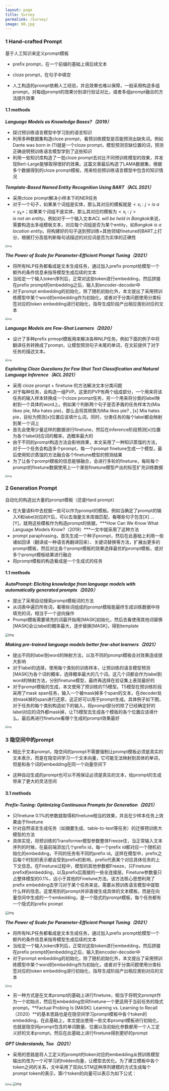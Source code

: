 ```yaml
---
layout: page
title: Survey
permalink: /Survey/
image: 08.jpg
---
```




### 1 Hand-crafted Prompt

基于人工知识来定义prompt模板

- prefix prompt，在一个前缀的基础上填后续文本

- cloze prompt，在句子中填空
- 人工构造的prompt依赖人工经验，并且效果也难以保障，一般采用构造多组prompt，对每组prompt的效果分别进行验证对比，或者多组prompt融合的方法提升效果

#### 1.1 methods

***Language Models as Knowledge Bases?（2019）***

- 探讨预训练语言模型中学习到的语言知识
- 利用多种数据集构造cloze prompt，看预训练模型是否能预测出缺失词。例如Dante was born in (?)就是一个cloze prompt，模型预测空缺位置的词，预测正确说明预训练语言模型学到了这些知识
- 利用一些知识库构造了一批cloze prompt去对比不同预训练模型的效果，并发现Bert-Large能够取得很好的效果。这篇文章最后构造了LAMA数据集，根据多个数据得到的cloze prompt模板，用来检验预训练语言模型中包含的知识情况

***Template-Based Named Entity Recognition Using BART（ACL 2021）***

- 采用cloze prompt解决小样本下的NER任务
- 对于一个句子，如果某个词组是实体，那么其对应的模板就是$<x_i:j> is\ a <y_k>$；如果某个词组不是实体，那么其对应的模板为$<x_i:j> is\ not\ an\ entity$。例如对于一个输入文本*ACL will be held in Bangkok*来说，需要构造出多组模板文本，对应每个词组是否为某个entity，如*Bangkok is a location entity*。将构建好的句子送到预训练+其他领域finetune的BART上打分，根据打分高低判断每句话描述的对应词是否为实体的正确性

<img src="https://oss-emcsprod-public.modb.pro/wechatSpider/modb_20220812_52325dfa-1a2e-11ed-aef3-fa163eb4f6be.png" alt="img" style="zoom:50%;" />

***The Power of Scale for Parameter-Efficient Prompt Tuning（2021）***

- 将所有NLP任务都看成是文本生成任务，通过加入prefix prompt给模型一个额外的条件信息来指导模型生成后续的文本
- 当给定一个输入token序列后，正常对这些token进行embedding，然后拼接在prefix prompt的embedding之后，输入到encoder-decoder中
- 对于prompt embedding的初始化，除了随机初始化外，本文提出了采用预训练模型中某个word的embedding作为初始化，或者对于分类问题使用分类标签对应的token embedding进行初始化，指导生成阶段产出相应类别对应的文本

<img src="https://oss-emcsprod-public.modb.pro/wechatSpider/modb_20220812_526b98b8-1a2e-11ed-aef3-fa163eb4f6be.png" alt="img" style="zoom:50%;" />

***Language Models are Few-Shot Learners（2020）***

- 设计了多种prefix prmopt模板用来解决各种NLP任务。例如下面的例子中将翻译任务转换成了prompt，让模型预测句子末尾的单词，在文前提供了对于任务的描述文本。

<img src="https://oss-emcsprod-public.modb.pro/wechatSpider/modb_20220812_52c7205c-1a2e-11ed-aef3-fa163eb4f6be.png" alt="img" style="zoom:50%;" />

***Exploiting Cloze Questions for Few Shot Text Classification and Natural Language Inference（ACL 2021）***

- 采用 cloze prompt + finetune 的方法解决文本分类问题
- 对于每种任务，会构造一组PVP。这里的PVP有两个组成部分，一个用来将该任务的输入样本转换成一个cloze prompt任务，另一个用来将分类的label映射到一个具体的word上。例如某个判断两个句子是否矛盾的任务样本为(Mia likes pie, Mia hates pie)，那么会将其转换为Mia likes pie? , [x] Mia hates pie，目标为预测[x]位置应该填什么词。同时，分类任务的每个label都会映射到某一个词上
- 首先会使用少量这样的数据进行finetune，然后在inference阶段预测[x]位置为各个label对应词的概率，选概率最大的
- 由于不同的prompt构造方法会影响效果，本文采用了一种知识蒸馏的方法，对于一个任务会构造多个prompt，每一个prompt finetune生成一个模型，最后使用知识蒸馏的方法融合各个finetune模型的预测结果
- 为了让各个prompt模板的信息能够融合，会进行多轮的finetune，每轮每个prompt的finetune数据使用上一个某些finetune模型产出的标签扩充训练数据

<img src="https://oss-emcsprod-public.modb.pro/wechatSpider/modb_20220812_52cb78fa-1a2e-11ed-aef3-fa163eb4f6be.png" alt="img" style="zoom:50%;" />



### 2 Generation Prompt

自动化的构造出大量的prompt模板（还是Hard prompt）

- 在大量语料中去挖掘一些可以作为prompt的模板。例如当确定了prompt的输入X和label对应的Y后，可以去海量文本库做匹配，看哪些句子包含[X] ... [Y]，就用这些模板作为构造prompt的依据，***How Can We Know What Language Models Know?（2019）***一文中就采用了这种方法
- prompt paraphrasing，首先生成一个种子prompt，然后在此基础上利用一些诸如回译（翻译成一种语言再翻译回来）、关键词替换等方法，扩展出更多的prompt模板，然后对比各个prompt模板的效果选择最优的prompt模板，或对多个prompt模板结果进行融合
- 将prompt模板的构造看成是一个生成式的任务

#### 1.1 methods

***AutoPrompt: Eliciting knowledge from language models with automatically generated prompts（2020）***

- 提出了采用自动搜索prompt模板词的方法
- 从词表中遍历所有词，看哪些词组成的prompt模板能最终生成训练数据中待填充的词，相当于一个逆向操作
- Prompt模板需要填充的词最开始用[MASK]初始化，然后去看使用其他词替换[MASK]会让label的概率最大，逐步替换[MASK]，得到template

<img src="https://oss-emcsprod-public.modb.pro/wechatSpider/modb_20220812_52f4d2f4-1a2e-11ed-aef3-fa163eb4f6be.png" alt="img" style="zoom: 67%;" />

***Making pre-trained language models better few-shot learners（2021）***

- 提出不同的label到word的映射方法，以及不同的prompt模板会对效果造成很大影响
- 对于label的选择，使用每个类别的训练样本，让预训练的语言模型预测[MASK]为各个词的概率，选择概率最大的几个词。这几个词都会作为label到word的映射方法，分别finetune模型，最终再选择在验证集上表现最好的
- 对于prompt模板的生成，本文使用了预训练的T5模型。T5模型在预训练阶段采用了mask span任务，输入一个被mask掉多个span的文本，在decoder处对mask掉的span进行还原，这正好可以用于prompt生成。具体例子如下图，对于任务的每个类别构造如下的输入，将prompt部分的除了已经确定好的label对应的词外都mask掉，让T5模型去生成各个模板的各个位置应该填什么，最后再进行finetune看哪个生成的prompt效果最好

<img src="https://oss-emcsprod-public.modb.pro/wechatSpider/modb_20220812_52f9d434-1a2e-11ed-aef3-fa163eb4f6be.png" alt="img" style="zoom:50%;" />



### 3 隐空间中的prompt

- 相比于文本prompt，隐空间的prompt不需要强制让prompt模板必须是真实的文本表示，而是在隐空间学习一个文本向量，它可能无法映射到具体的单词，但是和各个词的embedding在同一个向量空间下

- 这种自动生成的prompt也可以不用保证必须是真实的文本，给prompt的生成带来了更大的灵活空间

#### 3.1 methods

***Prefix-Tuning: Optimizing Continuous Prompts for Generation（2021）***

- 只finetune 0.1%的参数就取得和finetune相当的效果，并且在少样本任务上效果由于finetune
- 针对自然语言生成任务（如摘要生成、table-to-text等任务）的迁移预训练大模型的方法
- 具体实现，将预训练的Transformer模型参数整体Freeze住，当正常输入文本序列的时候，在最前端添加几个prefix id，每一个prefix id都对应一个随机初始化的embedding，不同的任务有不同的prefix id。这样在模型中，prefix之后每个时刻的表示都会受到prefix的影响，prefix代表某个对应具体任务的上下文信息。在Finetune过程中，模型的其他参数都Freeze，只Finetune prefix的embedding，以及prefix后面接的一些全连接层，Finetune参数量只占整体模型的0.1%，远小于其他的Finetune方法。该方法核心思想利用了prefix embedding去学习对于某个任务来说，需要从预训练语言模型中提取什么样的信息。这里用到的prompt并非直接生成具体的文本模板，而是在向量空间中生成的一个embedding，是一个隐式的prompt模板，每个任务都有一个隐式的prefix prompt

<img src="https://oss-emcsprod-public.modb.pro/wechatSpider/modb_20220812_52ff8744-1a2e-11ed-aef3-fa163eb4f6be.png" alt="img" style="zoom: 67%;" />

***The Power of Scale for Parameter-Efficient Prompt Tuning（2021）***

- 将所有NLP任务都看成是文本生成任务，通过加入prefix prompt给模型一个额外的条件信息来指导模型生成后续的文本
- 当给定一个输入token序列后，正常对这些token进行embedding，然后拼接在prefix prompt的embedding之后，输入到encoder-decoder中
- 对于prompt embedding的初始化，除了随机初始化外，本文提出了采用预训练模型中某个word的embedding作为初始化，或者对于分类问题使用分类标签对应的token embedding进行初始化，指导生成阶段产出相应类别对应的文本

<img src="https://oss-emcsprod-public.modb.pro/wechatSpider/modb_20220812_526b98b8-1a2e-11ed-aef3-fa163eb4f6be.png" alt="img" style="zoom:50%;" />

- 另一种方式是在文本prompt的基础上进行finetune，相当于将明文prompt作为一个初始点，然后在embedding空间finetune一个更适用于当前任务的隐式prompt。**Factual Probing Is [MASK]: Learning vs. Learning to Recall（2020）**的基本思路也是在隐空间学习prompt模板中各个token的embedding，在此基础上，本文提出使用一些文本prompt模板进行初始化，也就是隐空间prompt包含的单词数量、位置以及初始化参数都用一个人工定义好的文本prompt，然后在此基础上进行finetune得到更好的prompt

***GPT Understands, Too（2021）***

- 采用的思路是将人工定义的prompt的token对应的embedding从预训练模型输出的改为一个可学习的hidden向量，让模型去优化。为了建立模板中各个token之间的关系，文中采用了双向LSTM这种序列建模的方式生成每个prompt token的表示，第i个token的向量可以表示为如下公式：

<img src="https://oss-emcsprod-public.modb.pro/wechatSpider/modb_20220812_530b77a2-1a2e-11ed-aef3-fa163eb4f6be.png" alt="img" style="zoom:50%;" />



<img src="https://oss-emcsprod-public.modb.pro/wechatSpider/modb_20220812_532ec5fe-1a2e-11ed-aef3-fa163eb4f6be.png" alt="img" style="zoom: 67%;" />
